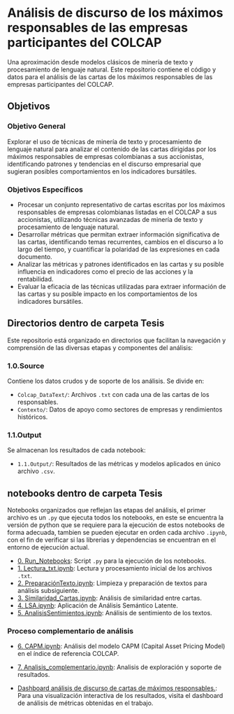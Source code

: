 # Análisis de discurso de los máximos responsables de las empresas participantes del COLCAP

Una aproximación desde modelos clásicos de minería de texto y procesamiento de lenguaje natural. Este repositorio contiene el código y datos para el análisis de las cartas de los máximos responsables de las empresas participantes del COLCAP.

## Objetivos
### Objetivo General
Explorar el uso de técnicas de minería de texto y procesamiento de lenguaje natural para analizar el contenido de las cartas dirigidas por los máximos responsables de empresas colombianas a sus accionistas, identificando patrones y tendencias en el discurso empresarial que sugieran posibles comportamientos en los indicadores bursátiles.

### Objetivos Específicos
- Procesar un conjunto representativo de cartas escritas por los máximos responsables de empresas colombianas listadas en el COLCAP a sus accionistas, utilizando técnicas avanzadas de minería de texto y procesamiento de lenguaje natural.
- Desarrollar métricas que permitan extraer información significativa de las cartas, identificando temas recurrentes, cambios en el discurso a lo largo del tiempo, y cuantificar la polaridad de las expresiones en cada documento.
- Analizar las métricas y patrones identificados en las cartas y su posible influencia en indicadores como el precio de las acciones y la rentabilidad.
- Evaluar la eficacia de las técnicas utilizadas para extraer información de las cartas y su posible impacto en los comportamientos de los indicadores bursátiles.

## Directorios dentro de carpeta Tesis
Este repositorio está organizado en directorios que facilitan la navegación y comprensión de las diversas etapas y componentes del análisis:

### 1.0.Source
Contiene los datos crudos y de soporte de los análisis. Se divide en:
- `Colcap_DataText/`: Archivos `.txt` con cada una de las cartas de los responsables.
- `Contexto/`: Datos de apoyo como sectores de empresas y rendimientos históricos.
### 1.1.Output
Se almacenan los resultados de cada notebook:
- `1.1.Output/`: Resultados de las métricas y modelos aplicados en único archivo `.csv`.

## notebooks dentro de carpeta Tesis
Notebooks organizados que reflejan las etapas del análisis, el primer archivo es un `.py` que ejecuta todos los notebooks, en este se encuentra la versión de python que se requiere para la ejecución de estos notebooks de forma adecuada, tambien se pueden ejecutar en orden cada archivo `.ipynb`, con el fin de verificar si las librerias y dependencias se encuentran en el entorno de ejecución actual.

- [0. Run_Notebooks](https://github.com/dcuervo1/corporate-text-analysis/blob/main/Tesis/0.Run_Notebooks.py): Script `.py` para la ejecución de los notebooks.
- [1. Lectura_txt.ipynb](https://github.com/dcuervo1/corporate-text-analysis/blob/main/Tesis/1.Lectura_txt.ipynb): Lectura y procesamiento inicial de los archivos `.txt`.
- [2. PreparaciónTexto.ipynb](https://github.com/dcuervo1/corporate-text-analysis/blob/main/Tesis/2.PreparaciónTexto.ipynb): Limpieza y preparación de textos para análisis subsiguiente.
- [3. Similaridad_Cartas.ipynb](https://github.com/dcuervo1/corporate-text-analysis/blob/main/Tesis/3.Similaridad_Cartas.ipynb): Análisis de similaridad entre cartas.
- [4. LSA.ipynb](https://github.com/dcuervo1/corporate-text-analysis/blob/main/Tesis/4.LSA.ipynb): Aplicación de Análisis Semántico Latente.
- [5. AnalisisSentimientos.ipynb](https://github.com/dcuervo1/corporate-text-analysis/blob/main/Tesis/5.AnalisisSentimientos.ipynb): Análisis de sentimiento de los textos.

### Proceso complementario de análisis
- [6. CAPM.ipynb](https://github.com/dcuervo1/corporate-text-analysis/blob/main/Tesis/6.CAPM.ipynb): Análisis del modelo CAPM (Capital Asset Pricing Model) en el índice de referencia COLCAP.
- [7. Analisis_complementario.ipynb](https://github.com/dcuervo1/corporate-text-analysis/blob/main/Tesis/7.Analisis_complementario.ipynb): Analisis de exploración y soporte de resultados.

- [Dashboard análisis de discurso de cartas de máximos responsables.](https://app.powerbi.com/view?r=eyJrIjoiM2Q0ZGRlYzgtMTFiNC00OGIyLThjYzEtNmJlNDE4OWQxNjEwIiwidCI6IjI3MWRmNTg0LWFiNjQtNDM3Zi04NWI2LTgwZmY5YmVmNmM5ZiIsImMiOjZ9): Para una visualización interactiva de los resultados, visita el dashboard de análisis de métricas obtenidas en el trabajo.
